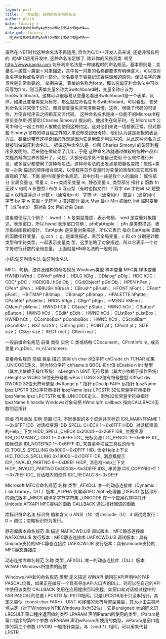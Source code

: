 ```yaml
---
layout: post
title: ! '怀旧贴: 经典的匈牙利命名法'
author: Alvin
date: !binary |-
  MjAwNi0xMi0xMyAyMzowMDo1MSArMDgwMA==
date_gmt: !binary |-
  MjAwNi0xMi0xMyAxNTowMDo1MSArMDgwMA==
---
```

虽然在.NET时代这种命名法不再适用, 但作为C/C++开发人员来说, 还是非常有用的.
就MFC应用开发中, 这种命名法足够了. 除非你的风格另类.
转至<a href="http://www.kaoiki.com">http://www.kaoiki.com</a>
匈牙利命名法是一种编程时的命名规范。基本原则是：变量名＝属性＋类型＋对象描述，其中每一对象的名称都要求有明确含义，可以取对象名字全称或名字的一部分。命名要基于容易记忆容易理解的原则。保证名字的连贯性是非常重要的。
举例来说，表单的名称为form，那么在匈牙利命名法中可以简写为frm，则当表单变量名称为Switchboard时，变量全称应该为 frmSwitchboard。这样可以很容易从变量名看出Switchboard是一个表单，同样，如果此变量类型为标签，那么就应命名成 lblSwitchboard。可以看出，匈牙利命名法非常便于记忆，而且使变量名非常清晰易懂，这样，增强了代码的可读性，方便各程序员之间相互交流代码。
这种命名技术是由一位能干的Microsoft程序员查尔斯·西蒙尼(Charles Simonyi) 提出的，他出生在匈牙利。在 Microsoft 公司中和他一起工作的人被教会使用这种约定。这对他们来说一切都很正常。但对那些 Simonyi 领导的项目组之外的人来说却感到很奇特，他们认为这是死板的表达方式，甚至说带有这样奇怪的外观是因为它是用匈牙利文写的。从此这种命名方式就被叫做匈牙利命名法。
据说这种命名法是一位叫 Charles Simonyi 的匈牙利程序员发明的，后来他在微软呆了几年，于是
这种命名法就通过微软的各种产品和文档资料向世界传播开了。现在，大部分程序员不管自己使用
什么软件进行开发，或多或少都使用了这种命名法。这种命名法的出发点是把量名变按：属性+类型
+对象 描述的顺序组合起来，以使程序员作变量时对变量的类型和其它属性有直观的了解，下面
是HN变量命名规范，其中也有一些是我个人的偏向：
属性部分
全局变量
g_
常量
c_
c++类成员变量
m_
静态变量
s_
类型部分
指针
p
函数
fn
无效
v
句柄
h
长整型
l
布尔
b
浮点型（有时也指文件）
f
双字
dw
字符串
sz
短整型
n
双精度浮点
d
计数
c（通常用cnt）
字符
ch（通常用c）
整型
i（通常用n）
字节
by
字
w
实型
r
无符号
u
描述部分
最大
Max
最小
Min
初始化
Init
临时变量
T（或Temp）
源对象
Src
目的对象
Dest

这里顺便写几个例子：
hwnd ： h 是类型描述，表示句柄， wnd 是变量对象描述，表示窗口，所以 hwnd 表示窗口句柄；
pfnEatApple ： pfn 是类型描述，表示指向函数的指针， EatApple 是变量对象描述，所以它表示
指向 EatApple 函数的函数指针变量。
g_cch ： g_ 是属性描述，表示全局变量，c 和 ch 分别是计数类型和字符类型，一起表示变量类
型，这里忽略了对象描述，所以它表示一个对字符进行计数的全局变量。
上面就是HN命名法的一般规则。

小结:匈牙利命名法
匈牙利命名法

MFC、句柄、控件及结构的命名规范 Windows类型 样本变量 MFC类 样本变量
HWND hWnd； CWnd* pWnd；
HDLG hDlg； CDialog* pDlg；
HDC hDC； CDC* pDC；
HGDIOBJ hGdiObj； CGdiObject* pGdiObj；
HPEN hPen； CPen* pPen；
HBRUSH hBrush； CBrush* pBrush；
HFONT hFont； CFont* pFont；
HBITMAP hBitmap； CBitmap* pBitmap；
HPALETTE hPaltte； CPalette* pPalette；
HRGN hRgn； CRgn* pRgn；
HMENU hMenu； CMenu* pMenu；
HWND hCtl； CState* pState；
HWND hCtl； CButton* pButton；
HWND hCtl； CEdit* pEdit；
HWND hCtl； CListBox* pListBox；
HWND hCtl； CComboBox* pComboBox；
HWND hCtl； CScrollBar* pScrollBar；
HSZ hszStr； CString pStr；
POINT pt； CPoint pt；
SIZE size； CSize size；
RECT rect； CRect rect；

一般前缀命名规范 前缀 类型 实例
C 类或结构 CDocument，CPrintInfo
m_ 成员变量 m_pDoc，m_nCustomers

变量命名规范 前缀 类型 描述 实例
ch char 8位字符 chGrade
ch TCHAR 如果_UNICODE定义，则为16位字符 chName
b BOOL 布尔值 bEnable
n int 整型（其大小依赖于操作系统） nLength
n UINT 无符号值（其大小依赖于操作系统） nHeight
w WORD 16位无符号值 wPos
l LONG 32位有符号整型 lOffset
dw DWORD 32位无符号整型 dwRange
p * 指针 pDoc
lp FAR* 远指针 lpszName
lpsz LPSTR 32位字符串指针 lpszName
lpsz LPCSTR 32位常量字符串指针 lpszName
lpsz LPCTSTR 如果_UNICODE定义，则为32位常量字符串指针 lpszName
h handle Windows对象句柄 hWnd
lpfn callback 指向CALLBACK函数的远指针

前缀 符号类型 实例 范围
IDR_ 不同类型的多个资源共享标识 IDR_MAIINFRAME 1～0x6FFF
IDD_ 对话框资源 IDD_SPELL_CHECK 1～0x6FFF
HIDD_ 对话框资源的Help上下文 HIDD_SPELL_CHECK 0x20001～0x26FF
IDB_ 位图资源 IDB_COMPANY_LOGO 1～0x6FFF
IDC_ 光标资源 IDC_PENCIL 1～0x6FFF
IDI_ 图标资源 IDI_NOTEPAD 1～0x6FFF
ID_ 来自菜单项或工具栏的命令 ID_TOOLS_SPELLING 0x8000～0xDFFF
HID_ 命令Help上下文 HID_TOOLS_SPELLING 0x18000～0x1DFFF
IDP_ 消息框提示 IDP_INVALID_PARTNO 8～0xDEEF
HIDP_ 消息框Help上下文 HIDP_INVALID_PARTNO 0x30008～0x3DEFF
IDS_ 串资源 IDS_COPYRIGHT 1～0x7EEF
IDC_ 对话框内的控件 IDC_RECALC 8～0xDEEF

Microsoft MFC宏命名规范 名称 类型
_AFXDLL 唯一的动态连接库（Dynamic Link Library，DLL）版本
_ALPHA 仅编译DEC Alpha处理器
_DEBUG 包括诊断的调试版本
_MBCS 编译多字节字符集
_UNICODE 在一个应用程序中打开Unicode
AFXAPI MFC提供的函数
CALLBACK 通过指针回调的函数

库标识符命名法 标识符 值和含义
u ANSI（N）或Unicode（U）
d 调试或发行：D = 调试；忽略标识符为发行。

静态库版本命名规范 库 描述
NAFXCWD.LIB 调试版本：MFC静态连接库
NAFXCW.LIB 发行版本：MFC静态连接库
UAFXCWD.LIB 调试版本：具有Unicode支持的MFC静态连接库
UAFXCW.LIB 发行版本：具有Unicode支持的MFC静态连接库

动态连接库命名规范 名称 类型
_AFXDLL 唯一的动态连接库（DLL）版本
WINAPI Windows所提供的函数

Windows.h中新的命名规范 类型 定义描述
WINAPI 使用在API声明中的FAR PASCAL位置，如果正在编写一个具有导出API人口点的DLL，则可以在自己的API中使用该类型
CALLBACK 使用在应用程序回叫例程，如窗口和对话框过程中的FAR PASCAL的位置
LPCSTR 与LPSTR相同，只是LPCSTR用于只读串指针，其定义类似（const char FAR*）
UINT 可移植的无符号整型类型，其大小由主机环境决定（对于Windows NT和Windows 9x为32位）；它是unsigned int的同义词
LRESULT 窗口程序返回值的类型
LPARAM 声明lParam所使用的类型，lParam是窗口程序的第四个参数
WPARAM 声明wParam所使用的类型，wParam是窗口程序的第三个参数
LPVOID 一般指针类型，与（void *）相同，可以用来代替LPSTR
